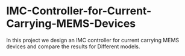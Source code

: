 # IMC-Controller-for-Current-Carrying-MEMS-Devices
In this project we design an IMC controller for current carrying MEMS devices and compare the results for Different models.
